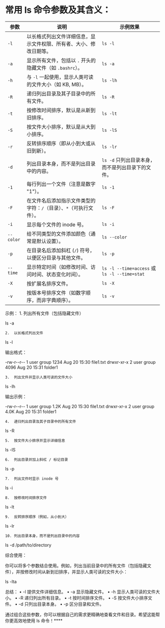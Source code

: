 # 常用 ls 命令参数及其含义：

| 参数            | 说明                                                          | 示例效果                                                        |
|----------------|---------------------------------------------------------------|---------------------------------------------------------------|
| `-l`           | 以长格式列出文件详细信息，显示文件权限、所有者、大小、修改日期等。 | `ls -l`                                                        |
| `-a`           | 显示所有文件，包括以 `.` 开头的隐藏文件（如 `.bashrc`）。        | `ls -a`                                                        |
| `-h`           | 与 `-l` 一起使用，显示人类可读的文件大小（如 KB, MB）。         | `ls -lh`                                                      |
| `-R`           | 递归列出目录及其子目录中的所有文件。                            | `ls -R`                                                        |
| `-t`           | 按修改时间排序，默认是从新到旧排序。                           | `ls -lt`                                                       |
| `-S`           | 按文件大小排序，默认是从大到小排序。                           | `ls -lS`                                                       |
| `-r`           | 反转排序顺序（即从小到大或从旧到新）。                         | `ls -lr`                                                       |
| `-d`           | 列出目录本身，而不是列出目录中的内容。                         | `ls -d` 只列出目录本身，而不是列出目录下的文件。               |
| `-1`           | 每行列出一个文件（注意是数字 "1"）。                          | `ls -1`                                                        |
| `-F`           | 在文件名后添加指示文件类型的字符：`/`（目录）、`*`（可执行文件）。 | `ls -F`                                                        |
| `-i`           | 显示每个文件的 inode 号。                                      | `ls -i`                                                        |
| `--color`      | 给不同类型的文件添加颜色（通常是默认设置）。                   | `ls --color`                                                    |
| `-p`           | 在目录名后添加斜杠 (`/`) 符号，以便区分目录与其他文件。          | `ls -p`                                                        |
| `--time`       | 显示特定时间（如修改时间、访问时间、状态变化时间）。            | `ls -l --time=access` 或 `ls -l --time=stat`                   |
| `-X`           | 按扩展名排序文件。                                              | `ls -X`                                                        |
| `-v`           | 按版本号排序文件（如数字顺序，而非字典顺序）。                   | `ls -v`                                                        |

示例：
	1.	列出所有文件（包括隐藏文件）

ls -a


	2.	以长格式列出文件

ls -l

输出格式：

-rw-r--r-- 1 user group 1234 Aug 20 15:30 file1.txt
drwxr-xr-x 2 user group 4096 Aug 20 15:31 folder1


	3.	列出文件并显示人类可读的文件大小

ls -lh

输出示例：

-rw-r--r-- 1 user group 1.2K Aug 20 15:30 file1.txt
drwxr-xr-x 2 user group 4.0K Aug 20 15:31 folder1


	4.	递归列出目录及其子目录中的所有文件

ls -R


	5.	按文件大小排序并显示详细信息

ls -lS


	6.	列出目录并加上斜杠 / 标记目录

ls -p


	7.	列出文件时显示 inode 号

ls -i


	8.	按修改时间排序文件

ls -lt


	9.	反转排序顺序（例如，从小到大）

ls -lr


	10.	列出目录本身，而不是列出目录中的内容

ls -d /path/to/directory



综合使用：

你可以将多个参数结合使用。例如，列出当前目录中的所有文件（包括隐藏文件），并按修改时间从新到旧排序，并显示人类可读的文件大小：

ls -lta

总结：
	•	-l 提供文件详细信息。
	•	-a 显示隐藏文件。
	•	-h 显示人类可读的文件大小。
	•	-R 递归列出所有目录。
	•	-t 按时间排序文件。
	•	-S 按文件大小排序文件。
	•	-d 只列出目录本身。
	•	-p 区分目录和文件。

通过组合这些参数，你可以根据自己的需求更精确地查看文件和目录。希望这能帮你更高效地使用 ls 命令！****